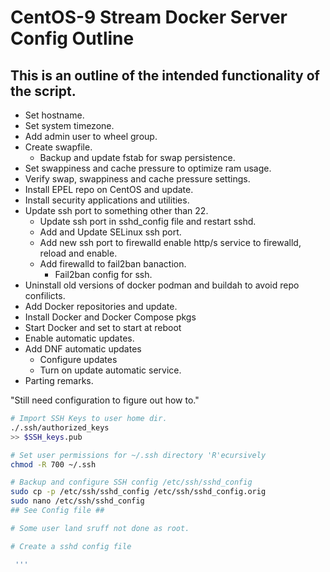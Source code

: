
# CentOS-9 Stream Docker Server Config Outline

## This is an outline of the intended functionality of the script.
 
- Set hostname.
- Set system timezone.
- Add admin user to wheel group.
- Create swapfile.
  - Backup and update fstab for swap persistence.
- Set swappiness and cache pressure to optimize ram usage.
- Verify swap, swappiness and cache pressure settings.
- Install EPEL repo on CentOS and update.
- Install security applications and utilities.
- Update ssh port to something other than 22.
  - Update ssh port in sshd_config file and restart sshd.
  - Add and Update SELinux ssh port.
  - Add new ssh port to firewalld enable http/s service to firewalld, reload and enable.
  - Add firewalld to fail2ban banaction.
    - Fail2ban config for ssh.
 - Uninstall old versions of docker podman and buildah to avoid repo confilicts.
 - Add Docker repositories and update.
 - Install Docker and Docker Compose pkgs
 - Start Docker and set to start at reboot
 - Enable automatic updates.
 - Add DNF automatic updates
   - Configure updates
   - Turn on update automatic service.
 - Parting remarks.


"Still need configuration to figure out how to." 

```bash
# Import SSH Keys to user home dir.
./.ssh/authorized_keys
>> $SSH_keys.pub

# Set user permissions for ~/.ssh directory 'R'ecursively
chmod -R 700 ~/.ssh

# Backup and configure SSH config /etc/ssh/sshd_config
sudo cp -p /etc/ssh/sshd_config /etc/ssh/sshd_config.orig
sudo nano /etc/ssh/sshd_config
## See Config file ##

# Some user land sruff not done as root.

# Create a sshd config file 

 '''
 
 
 